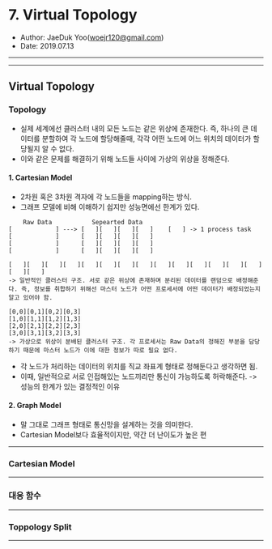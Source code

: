 # 7. Virtual Topology
- Author: JaeDuk Yoo(woejr120@gmail.com)
- Date: 2019.07.13
---
---
## Virtual Topology
### Topology
- 실제 세계에선 클러스터 내의 모든 노드는 같은 위상에 존재한다. 즉, 하나의 큰 데이터를 분할하여 각 노드에 할당해줄때, 각각 어떤 노드에 어느 위치의 데이터가 할당될지 알 수 없다.
- 이와 같은 문제를 해결하기 위해 노드들 사이에 가상의 위상을 정해준다.

#### 1. Cartesian Model
- 2차원 혹은 3차원 격자에 각 노드들을 mapping하는 방식.
- 그래프 모델에 비해 이해하기 쉽지만 성능면에선 한계가 있다.
```text
    Raw Data           Sepearted Data     
[            ] ---> [   ][   ][   ][   ]    [   ] -> 1 process task
[            ]      [   ][   ][   ][   ]
[            ]      [   ][   ][   ][   ]
[            ]      [   ][   ][   ][   ]

[   ][   ][   ][   ][   ][   ][   ][   ][   ][   ][   ][   ][   ][   ][   ][   ] 
-> 일반적인 클러스터 구조. 서로 같은 위상에 존재하며 분리된 데이터를 랜덤으로 배정해준다. 즉, 정보를 취합하기 위해선 마스터 노드가 어떤 프로세서에 어떤 데이터가 배정되었는지 알고 있어야 함.

[0,0][0,1][0,2][0,3]
[1,0][1,1][1,2][1,3]
[2,0][2,1][2,2][2,3]
[3,0][3,1][3,2][3,3]
-> 가상으로 위상이 분배된 클러스터 구조. 각 프로세서는 Raw Data의 정해진 부분을 담당하기 때문에 마스터 노드가 이에 대한 정보가 따로 필요 없다.
```
- 각 노드가 처리하는 데이터의 위치를 직교 좌표계 형태로 정해둔다고 생각하면 됨.
- 이때, 일반적으로 서로 인접해있는 노드끼리만 통신이 가능하도록 허락해준다. -> 성능의 한계가 있는 결정적인 이유

#### 2. Graph Model
- 말 그대로 그래프 형태로 통신망을 설계하는 것을 의미한다.
- Cartesian Model보다 효율적이지만, 약간 더 난이도가 높은 편
---
### Cartesian Model

---
### 대응 함수
---
### Toppology Split
---